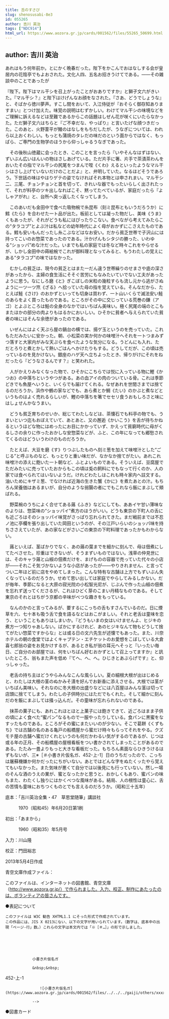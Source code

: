 ```yaml
---
title: 舌のすさび
slug: shenosusabi-8e3
id: 055265
author: 吉川 英治
tags: ["NDC914"]
html_url: https://www.aozora.gr.jp/cards/001562/files/55265_50699.html
---
```


## author: 吉川 英治

あれはもう何年前か。とにかく晩春だった。陛下をかこんでおはなしする会が皇居内の花陰亭でもよおされた。文化人四、五名お招きうけてである。――その雑談中のことであったが

『陛下。陛下はマル干シを召上がったことがおありですか』と獅子文六がきいた。『マル干シ？』と陛下はけげんなお顔をなされた。『さあ、どうでしょうな』と、そばから徳川夢声。すこし間をおいて、入江侍従が『おそらく御存知ありますまい』とつけ加えた。味覚の説明はむずかしい。わけてマル干シの味境などをご理解に訴えるなどは至難であるからこの話題はしぜん花が咲くにいたらなかった。ただ獅子文六はちらと『ご不幸だな、やっぱり』と言いたげな顔つきだった。このあと、火野葦平が鰻のはなしをもちだしたが、うなぎについては、われら以上おくわしい。もっとも蒲焼のタレだの味だのという面からではなく、もっぱら、ご専門の生物学のほうから仰っしゃるうなぎであった。

　その後秋山徳蔵に会ったとき、このことを言ったら『いやそんなはずはない、ずいぶん広いはんいの物はさしあげている。ただ片手に箸、片手で茶漬茶わんをおいたその指でマル干シの尻尾をつまんで咥《くわ》えるといったようなマル干シはさし上げていないだけのことだよ』と、弁明していた。なるほどそうであろう。下世話の味はやはりゲテの姿でなければそれ本物とは申されまい。マル干シ二、三尾、チョンチョンと首を切って、きれいな器でもったいらしく出されたって、それが料亭のツキ出しなればこそ、黙ってたべているが、家庭だったら『よしゃアがれ』と、台所へ突っ返したくなってしまう。

　このあいだも金田中で食べた吸物椀で糸昆布（刻ミ昆布ともいうだろうか）に鱈《たら》を合わせた一ト品が出た。板前としては凝った物だし、美味《うま》くもあったが、それがどうも私にはぴったりこない。食べながら考えてみたらこの“タラコブ”とよぶ汁は私などの幼年時代によく母がおかずにこさえたものである。鱈も安いもんだったし糸こぶなどはなお安い。だから貧乏世帯で子沢山には持ってこいのお惣菜であったのである。汁かげんもシタジの勝った、いわゆる“ショッパ”めな汁だった。いまでも私の家庭では冬など時々これをやらせるが、しかし金田中の蒔絵椀でこれが御料理となってみると、もうわたしの覚えにある“タラコブ”の味ではなかった。

　むかしの貧乏は、現今の貧乏とはまた一だん違う世帯繰りのせまさや底の深さがあったから、主婦の食生活にそそぐ苦労にもなみたいていでない工夫があったように思う。なにしろ磨《と》ぎこぼしの米粒の幾粒すらも流し元から逃がさぬように一ツ一ツ笊《ざる》へ拾っていた母の指を覚えている。そんなだから、たとえば鮭《さけ》のおかずといっても切身は買わず、一ト山いくらで滅法安い鮭のあらをよく買ったものである。ところがその中に交じっている荒巻の鎌（アゴ）とよぶところは鮭の全身のなかではいちばん美味い。極く尻尾の端のとこもまたほかの部分の肉よりもはるかにおいしい。ひそかに貧者へ与えられていた貧者の味にはそんな余徳があったのである。

　いぜんにはよく天ぷら屋の鍋台の横では、揚ゲ玉というのを売っていた。これもただみたいに安かった。朝、小松菜の実か何かの味噌汁へそれを一トつまみずつ落すと大家内がみな天ぷらを食べたような気分になる。うどんにも入れ、ただとろりと煮とかして熱いごはんへかけたりもする。どうしてだが、この頃は売っているのを見かけない。銀座のハゲ天へ立ちよったとき、帰りがけにそれをねだったら『どうなさるんです？』と笑われた。

　人がかえりみなくなった物で、ひそかにこちらでは悦に入っている物に鰹《かつお》の中落ちというやつがある。あの血アイの肉のついている骨。これは季節どきでも魚屋へいうと、いくらでも届けてくれる。なぜあれを世間さまでは捨てるのだろうか。浜作や鶴の家などでも、あら煮とか鯛《たい》のかぶと煮などというものはよく売れるらしいが、鰹の中落ちを箸でセセリ食うおもしろさと味にはしょせんかなうまい。

　どうも貧乏育ちのせいか、総じてわたしなどは、茶懐石でも料亭の物でも、うまいといつ迄もおぼえていて、あとあと、又の邂逅《かいこう》を舌が待ちかねるというほどな物にはめったにお目にかかっていず、かえって貧窮時代に母がくるしさの余りに作ったおかしな安惣菜などが、ふと、この年になっても郷愁されてくるのはどういうわけのものだろうか。

　たとえば、大豆を磨《す》りつぶしたものへ刻ミ葱を加えて味噌汁とした“ごじる”と呼ぶものなど、もっとりと重い味だが、なかなか捨てがたい。あれこれ味噌汁の添えに飽いた一ト朝など、ふとよいものである。そういえば、豆腐屋でただみたいに売っていたおからもこの頃は兎の飼料にでもなって行くのか、人の家では食べられてはいないようだ。けれどわたしはこれも時々家内へ註文する。油いためにキザミ葱、でなければ近海の生きた蟹《かに》を煮たあとの汁。もちろん栄養価はあるまいが、自分のような弱腸の者にでもこれなら飯にまぶして頬ばれる。

　野菜椀のうちによく合せてある蕗《ふき》などにしても、ああイヤ甘い薄味なのよりは、惣菜味の“ショッパイ”煮方のほうがいい。どうも東京の下町人の舌にも近ごろはそのショッパイ味覚がさっぱり忘れられてきた。まだ戦前までは不忍ノ池に亭欄を張り出していた岡田というのが、その江戸いらいのショッパ味を持ちささえていたが、あの家などがさいごの東京の下町料理であったかもわからない。

　蕗といえば、茎ばかりでなく、あの蕗の葉までを細かに刻んで、母は佃煮にしてたべさせた。珍重はできないが、そうまずいものではない。浅草の仲見世には、そのキャラ蕗と山椒の佃煮だけを、まげものの容器で売っていた代々の小店が――それこそ気づかないような小店があったが――やりきれません、と言ってつい二年ほど前に店をやめてしまった。こんな特有な古舗は上方でもずいぶん失くなっているのだろうか。せめて思い出しては家庭でやらしてみるしかない。だが毎年、季節になると大原の寂光院の小松智光尼が、じぶんで作った山椒の佃煮を忘れず送ってくださるが、これはひどく芽のこまい丹精なものである。そして東京のそれとはちがう京都の辛味がべつな趣きをもっている。

　なんのかのと言ってみるが、要するにこっちの舌もすさんでいるのだ。日に煙草を六、七十本も吸う舌で食を語るなどはおこがましい。それと老舌は童味を恋う、ということもありはしまいか。『どうもいまの女はいけませんよ、ヒジキの煮方一つ知りゃあしない。ばかにするけれど、あのヒジキなんて物もどうして捨てがたい惣菜ですからな』とは或る日の文六先生が述懐でもあった。また、川奈ホテルの朝の食堂ではよくキャプテン・エチケットのお愛想をこぼしている大倉喜七郎翁の姿をお見かけするが、あるとき私が翁の耳元へそっと『いったい毎日、ご自分のお部屋では、何をいちばん好むおかずとして召上ってますか』と訊いたところ、翁もまた声を低め『てへ、へ、へ。ひじきとあぶらげです』と、仰っしゃった。

　老舌の持ち主はどうやらみんなこんな風らしい。夏の細根大根が出はじめると、わたしは大根の茎のぬかみそ漬を好んでお新香に添えさせる。大根では茎がいちばん美味い。それなのに冬大根の出盛りなどには八百屋はみんな茎は切って店頭に捨ててしまう。わたしの子供時分にはただでもくれた。そして細かに刻んだのを飯にまぶしては掻っ込んだ。その童味が忘れられないのである。

　抹茶の菓子にも、あれこれほとほと上菓子には飽きてきて、近ごろはまま子供の頃によく食べた“蜜パン”なるもので一服やったりしている。食パンに黒蜜をなすッたものである。ところがその蜜にまたいいのが少ない。そこで葛餅《くずもち》では古舗の名のある亀戸の船橋屋から蜜だけ時々もらってそれをやる。クズモチ屋の古舗へ蜜だけくれというのも何だかわるい気がするのであるが、じつは或る年の正月、その船橋屋の屋根看板をつい書かされてしまったことがあるのである。たたみ一畳よりもっと大きな看板だった。もちろん素面ならひきうけるはずもないが、三※［＃小書き片仮名ガ、452-上-1］日のうちだったので、こっちは屠蘇機嫌か何かだったにちがいない。あとではどんな字をぬたくッたやら覚えてもいなかった。また気味が悪くて自分では以後見にも行っていない。然し一場のそんな酒のうえの業が、蜜となったかと思うと、おかしくもあり、蜜パンの味もまた、わたくし独りにはかくべつな風味がある。結局、人の根性は童心に、舌の苦情も童味におちつくものとでも言えるのだろうか。（昭和三十五年）













底本：「吉川英治全集・47　草思堂随筆」講談社

　　　1970（昭和45）年6月20日第1刷

初出：「あまから」

　　　1960（昭和35）年5月号

入力：川山隆

校正：門田裕志

2013年5月4日作成

青空文庫作成ファイル：

このファイルは、インターネットの図書館、青空文庫（http://www.aozora.gr.jp/）で作られました。入力、校正、制作にあたったのは、ボランティアの皆さんです。











●表記について


	このファイルは W3C 勧告 XHTML1.1 にそった形式で作成されています。
	この作品には、JIS X 0213にない、以下の文字が用いられています。（数字は、底本中の出現「ページ-行」数。）これらの文字は本文内では「※［＃…］」の形で示しました。



		
			
				
				小書き片仮名ガ
				
				&nbsp;&nbsp;
				
452-上-1				
				
				　　![小書き片仮名ガ](https://www.aozora.gr.jp/cards/001562/files/../../../gaiji/others/xxxx.png)
				
				-->
			
		






●図書カード